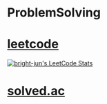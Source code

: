 # ProblemSolving

# [leetcode](https://leetcode.com/bright-jun/)
<a href="https://leetcode.com/bright-jun">
    <img title="bright-jun's LeetCode Stats" alt="bright-jun's LeetCode Stats" src="https://leetcode.card.workers.dev/bright-jun?theme=nord&font=baloo&width=498&border=0.5&cache=300" />
</a>

# [solved.ac](https://solved.ac/profile/brightj529)
